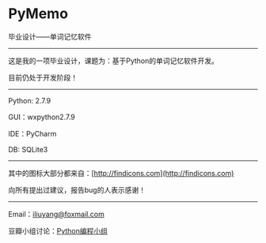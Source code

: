 # PyMemo
毕业设计——单词记忆软件

----

这是我的一项毕业设计，课题为：基于Python的单词记忆软件开发。

目前仍处于开发阶段！

----

Python: 2.7.9

GUI：wxpython2.7.9

IDE：PyCharm

DB: SQLite3

----

其中的图标大部分都来自：[http://findicons.com](http://findicons.com)

向所有提出过建议，报告bug的人表示感谢！

----

Email：iliuyang@foxmail.com

豆瓣小组讨论：[Python编程小组](http://www.douban.com/group/topic/72255077/)



